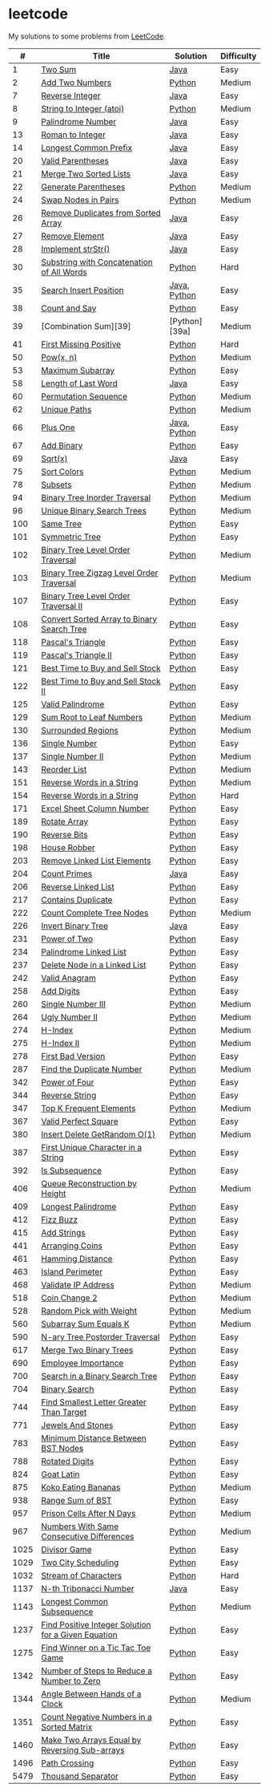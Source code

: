 # leetcode

My solutions to some problems from [LeetCode](https://leetcode.com/problemset/all/).

| #    | Title                                                       | Solution                   | Difficulty |
| ---- | ----------------------------------------------------------- | -------------------------- | ---------- |
| 1    | [Two Sum][1]                                                | [Java][1a]                 | Easy       |
| 2    | [Add Two Numbers][2]                                        | [Python][2a]               | Medium     |
| 7    | [Reverse Integer][7]                                        | [Java][7a]                 | Easy       |
| 8    | [String to Integer (atoi)][8]                               | [Python][8a]               | Medium     |
| 9    | [Palindrome Number][9]                                      | [Java][9a]                 | Easy       |
| 13   | [Roman to Integer][13]                                      | [Java][13a]                | Easy       |
| 14   | [Longest Common Prefix][14]                                 | [Java][14a]                | Easy       |
| 20   | [Valid Parentheses][20]                                     | [Java][20a]                | Easy       |
| 21   | [Merge Two Sorted Lists][21]                                | [Java][21a]                | Easy       |
| 22   | [Generate Parentheses][22]                                  | [Python][22a]              | Medium     |
| 24   | [Swap Nodes in Pairs][24]                                   | [Python][24a]              | Medium     |
| 26   | [Remove Duplicates from Sorted Array][26]                   | [Java][26a]                | Easy       |
| 27   | [Remove Element][27]                                        | [Java][27a]                | Easy       |
| 28   | [Implement strStr()][28]                                    | [Java][28a]                | Easy       |
| 30   | [Substring with Concatenation of All Words][30]             | [Python][30a]              | Hard       |
| 35   | [Search Insert Position][35]                                | [Java][35a], [Python][35b] | Easy       |
| 38   | [Count and Say][38]                                         | [Python][38a]              | Easy       |
| 39   | [Combination Sum][39]                                       | [Python][39a]              | Medium     |
| 41   | [First Missing Positive][41]                                | [Python][41a]              | Hard       |
| 50   | [Pow(x, n)][50]                                             | [Python][50a]              | Medium     |
| 53   | [Maximum Subarray][53]                                      | [Python][53a]              | Easy       |
| 58   | [Length of Last Word][58]                                   | [Java][58a]                | Easy       |
| 60   | [Permutation Sequence][60]                                  | [Python][60a]              | Medium     |
| 62   | [Unique Paths][62]                                          | [Python][62a]              | Medium     |
| 66   | [Plus One][66]                                              | [Java][66a], [Python][66b] | Easy       |
| 67   | [Add Binary][67]                                            | [Python][67a]              | Easy       |
| 69   | [Sqrt(x)][69]                                               | [Java][69a]                | Easy       |
| 75   | [Sort Colors][75]                                           | [Python][75a]              | Medium     |
| 78   | [Subsets][78]                                               | [Python][78a]              | Medium     |
| 94   | [Binary Tree Inorder Traversal][94]                         | [Python][94a]              | Medium     |
| 96   | [Unique Binary Search Trees][96]                            | [Python][96a]              | Medium     |
| 100  | [Same Tree][100]                                            | [Python][100a]             | Easy       |
| 101  | [Symmetric Tree][101]                                       | [Python][101a]             | Easy       |
| 102  | [Binary Tree Level Order Traversal][102]                    | [Python][102a]             | Medium     |
| 103  | [Binary Tree Zigzag Level Order Traversal][103]             | [Python][103a]             | Medium     |
| 107  | [Binary Tree Level Order Traversal II][107]                 | [Python][107a]             | Easy       |
| 108  | [Convert Sorted Array to Binary Search Tree][108]           | [Python][108a]             | Easy       |
| 118  | [Pascal's Triangle][118]                                    | [Python][118a]             | Easy       |
| 119  | [Pascal's Triangle II][119]                                 | [Python][119a]             | Easy       |
| 121  | [Best Time to Buy and Sell Stock][121]                      | [Python][121a]             | Easy       |
| 122  | [Best Time to Buy and Sell Stock II][122]                   | [Python][122a]             | Easy       |
| 125  | [Valid Palindrome][125]                                     | [Python][125a]             | Easy       |
| 129  | [Sum Root to Leaf Numbers][129]                             | [Python][129a]             | Medium     |
| 130  | [Surrounded Regions][130]                                   | [Python][130a]             | Medium     |
| 136  | [Single Number][136]                                        | [Python][136a]             | Easy       |
| 137  | [Single Number II][137]                                     | [Python][137a]             | Medium     |
| 143  | [Reorder List][143]                                         | [Python][143a]             | Medium     |
| 151  | [Reverse Words in a String][151]                            | [Python][151a]             | Medium     |
| 154  | [Reverse Words in a String][154]                            | [Python][154a]             | Hard       |
| 171  | [Excel Sheet Column Number][171]                            | [Python][171a]             | Easy       |
| 189  | [Rotate Array][189]                                         | [Python][189a]             | Easy       |
| 190  | [Reverse Bits][190]                                         | [Python][190a]             | Easy       |
| 198  | [House Robber][198]                                         | [Python][198a]             | Easy       |
| 203  | [Remove Linked List Elements][203]                          | [Python][203a]             | Easy       |
| 204  | [Count Primes][204]                                         | [Java][204a]               | Easy       |
| 206  | [Reverse Linked List][206]                                  | [Python][206a]             | Easy       |
| 217  | [Contains Duplicate][217]                                   | [Python][217a]             | Easy       |
| 222  | [Count Complete Tree Nodes][222]                            | [Python][222a]             | Medium     |
| 226  | [Invert Binary Tree][226]                                   | [Java][226a]               | Easy       |
| 231  | [Power of Two][231]                                         | [Python][231a]             | Easy       |
| 234  | [Palindrome Linked List][234]                               | [Python][234a]             | Easy       |
| 237  | [Delete Node in a Linked List][237]                         | [Python][237a]             | Easy       |
| 242  | [Valid Anagram][242]                                        | [Python][242a]             | Easy       |
| 258  | [Add Digits][258]                                           | [Python][258a]             | Easy       |
| 260  | [Single Number III][260]                                    | [Python][260a]             | Medium     |
| 264  | [Ugly Number II][264]                                       | [Python][264a]             | Medium     |
| 274  | [H-Index][274]                                              | [Python][274a]             | Medium     |
| 275  | [H-Index II][275]                                           | [Python][275a]             | Medium     |
| 278  | [First Bad Version][278]                                    | [Python][278a]             | Easy       |
| 287  | [Find the Duplicate Number][287]                            | [Python][287a]             | Medium     |
| 342  | [Power of Four][342]                                        | [Python][342a]             | Easy       |
| 344  | [Reverse String][344]                                       | [Python][344a]             | Easy       |
| 347  | [Top K Frequent Elements][347]                              | [Python][347a]             | Medium     |
| 367  | [Valid Perfect Square][367]                                 | [Python][367a]             | Easy       |
| 380  | [Insert Delete GetRandom O(1)][380]                         | [Python][380a]             | Medium     |
| 387  | [First Unique Character in a String][387]                   | [Python][387a]             | Easy       |
| 392  | [Is Subsequence][392]                                       | [Python][392a]             | Easy       |
| 406  | [Queue Reconstruction by Height][406]                       | [Python][406a]             | Medium     |
| 409  | [Longest Palindrome][409]                                   | [Python][409a]             | Easy       |
| 412  | [Fizz Buzz][412]                                            | [Python][412a]             | Easy       |
| 415  | [Add Strings][415]                                          | [Python][415a]             | Easy       |
| 441  | [Arranging Coins][441]                                      | [Python][441a]             | Easy       |
| 461  | [Hamming Distance][461]                                     | [Python][461a]             | Easy       |
| 463  | [Island Perimeter][463]                                     | [Python][463a]             | Easy       |
| 468  | [Validate IP Address][468]                                  | [Python][468a]             | Medium     |
| 518  | [Coin Change 2][518]                                        | [Python][518a]             | Medium     |
| 528  | [Random Pick with Weight][528]                              | [Python][528a]             | Medium     |
| 560  | [Subarray Sum Equals K][560]                                | [Python][560a]             | Medium     |
| 590  | [N-ary Tree Postorder Traversal][590]                       | [Python][590a]             | Easy       |
| 617  | [Merge Two Binary Trees][617]                               | [Python][617a]             | Easy       |
| 690  | [Employee Importance][690]                                  | [Python][690a]             | Easy       |
| 700  | [Search in a Binary Search Tree][700]                       | [Python][700a]             | Easy       |
| 704  | [Binary Search][704]                                        | [Python][704a]             | Easy       |
| 744  | [Find Smallest Letter Greater Than Target][744]             | [Python][744a]             | Easy       |
| 771  | [Jewels And Stones][771]                                    | [Python][771a]             | Easy       |
| 783  | [Minimum Distance Between BST Nodes][783]                   | [Python][783a]             | Easy       |
| 788  | [Rotated Digits][788]                                       | [Python][788a]             | Easy       |
| 824  | [Goat Latin][824]                                           | [Python][824a]             | Easy       |
| 875  | [Koko Eating Bananas][875]                                  | [Python][875a]             | Medium     |
| 938  | [Range Sum of BST][938]                                     | [Python][938a]             | Easy       |
| 957  | [Prison Cells After N Days][957]                            | [Python][957a]             | Medium     |
| 967  | [Numbers With Same Consecutive Differences][967]            | [Python][967a]             | Medium     |
| 1025 | [Divisor Game][1025]                                        | [Python][1025a]            | Easy       |
| 1029 | [Two City Scheduling][1029]                                 | [Python][1029a]            | Easy       |
| 1032 | [Stream of Characters][1032]                                | [Python][1032a]            | Hard       |
| 1137 | [N-th Tribonacci Number][1137]                              | [Java][1137a]              | Easy       |
| 1143 | [Longest Common Subsequence][1143]                          | [Python][1143a]            | Medium     |
| 1237 | [Find Positive Integer Solution for a Given Equation][1237] | [Python][1237a]            | Easy       |
| 1275 | [Find Winner on a Tic Tac Toe Game][1275]                   | [Python][1275a]            | Easy       |
| 1342 | [Number of Steps to Reduce a Number to Zero][1342]          | [Python][1342a]            | Easy       |
| 1344 | [Angle Between Hands of a Clock][1344]                      | [Python][1344a]            | Medium     |
| 1351 | [Count Negative Numbers in a Sorted Matrix][1351]           | [Python][1351a]            | Easy       |
| 1460 | [Make Two Arrays Equal by Reversing Sub-arrays][1460]       | [Python][1460a]            | Easy       |
| 1496 | [Path Crossing][1496]                                       | [Python][1496a]            | Easy       |
| 5479 | [Thousand Separator][5479]                                  | [Python][5479a]            | Easy       |

[1]: https://leetcode.com/problems/two-sum/

[1a]: ./src/twoSum/TwoSum.java

[2]: https://leetcode.com/problems/add-two-numbers/

[2a]: ./src/addTwoNumbers/add.py

[7]: https://leetcode.com/problems/reverse-integer/

[7a]: ./src/reverseInteger/RevInt.java

[8]: https://leetcode.com/problems/string-to-integer-atoi/

[8a]: ./src/stringToInt/atoi.py

[9]: https://leetcode.com/problems/palindrome-number/

[9a]: ./src/palindromeInteger/Palin.java

[13]: https://leetcode.com/problems/roman-to-integer/

[13a]: ./src/romanToInteger/RomToInt.java

[14]: https://leetcode.com/problems/longest-common-prefix/

[14a]: ./src/longestCommonPrefix/Prefix.java

[20]: https://leetcode.com/problems/valid-parentheses/

[20a]: ./src/validParentheses/Brackets.java

[21]: https://leetcode.com/problems/merge-two-sorted-lists/

[21a]: ./src/mergeSortedLists/Merge.java

[22]: https://leetcode.com/problems/generate-parentheses/

[22a]: ./src/genParentheses/brackets.py

[24]: https://leetcode.com/problems/swap-nodes-in-pairs/

[24a]: ./src/swapNodePairs/swap.py

[26]: https://leetcode.com/problems/remove-duplicates-from-sorted-array/

[26a]: ./src/removeDupSorted/Remove.java

[27]: https://leetcode.com/problems/remove-element/

[27a]: ./src/removeElement/Remove.java

[28]: https://leetcode.com/problems/implement-strstr/

[28a]: ./src/implementStrStr/Implement.java

[30]: https://leetcode.com/problems/substring-with-concatenation-of-all-words/

[30a]: ./src/substringWordConcat/sub.py

[35]: https://leetcode.com/problems/search-insert-position/

[35a]: ./src/searchInsertPosition/Search.java

[35b]: ./src/searchInsertPosition/search.py

[38]: https://leetcode.com/problems/count-and-say/

[38a]: ./src/countAndSay/count.py

[41]: https://leetcode.com/problems/first-missing-positive/

[41a]: ./src/firstMissingPositive/first.py

[50]: https://leetcode.com/problems/powx-n/

[50a]: ./src/powxn/pow.py

[53]: https://leetcode.com/problems/maximum-subarray/

[53a]: ./src/maximumSubarray/max.py

[58]: https://leetcode.com/problems/length-of-last-word/

[58a]: ./src/lengthOfLastWord/Word.java

[60]: https://leetcode.com/problems/permutation-sequence/

[60a]: ./src/permSequence/perm.py

[62]: https://leetcode.com/problems/unique-paths/

[62a]: ./src/uniquePaths/unique.py

[66]: https://leetcode.com/problems/plus-one/

[66a]: ./src/plusOne/Plus.java

[66b]: ./src/plusOne/plus.py

[67]: https://leetcode.com/problems/add-binary/

[67a]: ./src/addBinary/add.py

[69]: https://leetcode.com/problems/sqrtx/

[69a]: ./src/sqrtX/Sqrt.java

[75]: https://leetcode.com/problems/sort-colors/

[75a]: ./src/sortColors/sort.py

[78]: https://leetcode.com/problems/subsets/

[78a]: ./src/subsets/sub.py

[94]: https://leetcode.com/problems/binary-tree-inorder-traversal/

[94a]: ./src/treeInorder/inorder.py

[96]: https://leetcode.com/problems/unique-binary-search-trees/

[96a]: ./src/uniqueBST/bst.py

[100]: https://leetcode.com/problems/same-tree/

[100a]: ./src/sameTree/same.py

[101]: https://leetcode.com/problems/symmetric-tree/

[101a]: ./src/symmetricTree/symm.py

[102]: https://leetcode.com/problems/binary-tree-level-order-traversal/

[102a]: ./src/treeLevelOrder/tree.py

[103]: https://leetcode.com/problems/binary-tree-zigzag-level-order-traversal/

[103a]: ./src/zigzagLevelOrder/tree.py

[107]: https://leetcode.com/problems/binary-tree-level-order-traversal-ii/

[107a]: ./src/levelOrderII/level.py

[108]: https://leetcode.com/problems/convert-sorted-array-to-binary-search-tree/

[108a]: ./src/sortedArrayToBST/bst.py

[118]: https://leetcode.com/problems/pascals-triangle/

[118a]: ./src/pascalsTriangle/pascal.py

[119]: https://leetcode.com/problems/pascals-triangle-ii/

[119a]: ./src/pascalsTriangleII/pascal.py

[121]: https://leetcode.com/problems/best-time-to-buy-and-sell-stock/

[121a]: ./src/bestTimeStock/profit.py

[122]: https://leetcode.com/problems/best-time-to-buy-and-sell-stock-ii/

[122a]: ./src/bestTimeStockII/profit.py

[125]: https://leetcode.com/problems/valid-palindrome/

[125a]: ./src/validPalin/drome.py

[129]: https://leetcode.com/problems/sum-root-to-leaf-numbers/

[129a]: ./src/sumRootToLeaf/sum.py

[130]: https://leetcode.com/problems/surrounded-regions/

[130a]: ./src/surroundedRegions/board.py

[136]: https://leetcode.com/problems/single-number/

[136a]: ./src/singleNum/lonely.py

[137]: https://leetcode.com/problems/single-number-ii/

[137a]: ./src/singleNumberII/once.py

[143]: https://leetcode.com/problems/reorder-list/

[143a]: ./src/reorderList/reord.py

[151]: https://leetcode.com/problems/reverse-words-in-a-string/

[151a]: ./src/reverseWords/rev.py

[154]: https://leetcode.com/problems/find-minimum-in-rotated-sorted-array-ii/

[154a]: ./src/findMinRotatedII/min.py

[171]: https://leetcode.com/problems/excel-sheet-column-number

[171a]: ./src/excelSheetColNum/excel.py

[189]: https://leetcode.com/problems/rotate-array/

[189a]: ./src/rotateArray/rotate.py

[190]: https://leetcode.com/problems/reverse-bits/

[190a]: ./src/reverseBits/rev.py

[198]: https://leetcode.com/problems/house-robber/

[198a]: ./src/houseRobber/rob.py

[203]: https://leetcode.com/problems/remove-linked-list-elements/

[203a]: ./src/removeLinkedElement/rem.py

[204]: https://leetcode.com/problems/count-primes/

[204a]: ./src/countPrimes/Prime.java

[206]: https://leetcode.com/problems/reverse-linked-list/

[206a]: ./src/revList/rev.py

[217]: https://leetcode.com/problems/contains-duplicate/

[217a]: ./src/containsDuplicate/dup.py

[222]: https://leetcode.com/problems/count-complete-tree-nodes/

[222a]: ./src/countTreeNodes/count.py

[226]: https://leetcode.com/problems/invert-binary-tree/

[226a]: ./src/invertBinaryTree/Invert.java

[231]: https://leetcode.com/problems/power-of-two/

[231a]: ./src/powerOf2/power.py

[234]: https://leetcode.com/problems/palindrome-linked-list/

[234a]: ./src/palindromeList/linked.py

[237]: https://leetcode.com/problems/delete-node-in-a-linked-list/

[237a]: ./src/deleteListNode/delete.py

[242]: https://leetcode.com/problems/valid-anagram/

[242a]: ./src/validAnagram/ana.py

[258]: https://leetcode.com/problems/add-digits/

[258a]: ./src/addDigits/add.py

[260]: https://leetcode.com/problems/single-number-iii/

[260a]: ./src/singleNumIII/num.py

[264]: https://leetcode.com/problems/ugly-number-ii/

[264a]: ./src/uglyNumberII/ugly.py

[274]: https://leetcode.com/problems/h-index/

[274a]: ./src/hIndex/index.py

[275]: https://leetcode.com/problems/h-index-ii/

[275a]: ./src/hIndexII/index.py

[278]: https://leetcode.com/problems/first-bad-version/

[278a]: ./src/firstBadVersion/first.py

[287]: https://leetcode.com/problems/find-the-duplicate-number/

[287a]: ./src/findDuplicateNum/find.py

[342]: https://leetcode.com/problems/power-of-four/

[342a]: ./src/powerOfFour/four.py

[344]: https://leetcode.com/problems/reverse-string/

[344a]: ./src/reverseString/rev.py

[347]: https://leetcode.com/problems/top-k-frequent-elements

[347a]: ./src/topKFrequent/counter.py

[367]: https://leetcode.com/problems/valid-perfect-square/

[367a]: ./src/validPerfSq/sqrt.py

[380]: https://leetcode.com/problems/insert-delete-getrandom-o1/

[380a]: ./src/insertDelecte/set.py

[387]: https://leetcode.com/problems/first-unique-character-in-a-string/

[387a]: ./src/firstUniqueChar/unique.py

[392]: https://leetcode.com/problems/is-subsequence/

[392a]: ./src/isSubsequence/sub.py

[406]: https://leetcode.com/problems/queue-reconstruction-by-height

[406a]: ./src/queueReconstruct/queue.py

[409]: https://leetcode.com/problems/longest-palindrome/

[409a]: ./src/longestPalin/drome.py

[412]: https://leetcode.com/problems/fizz-buzz/

[412a]: ./src/fizzBuzz/fizz.py

[415]: https://leetcode.com/problems/add-strings/

[415a]: ./src/addStrings/add.py

[441]: https://leetcode.com/problems/arranging-coins/

[441a]: ./src/arrangingCoins/coins.py

[461]: https://leetcode.com/problems/hamming-distance/

[461a]: ./src/hammingDist/hamming.py

[463]: https://leetcode.com/problems/island-perimeter/

[463a]: ./src/islandPerimeter/peri.py

[468]: https://leetcode.com/problems/validate-ip-address/

[468a]: ./src/validateIP/ip.py

[518]: https://leetcode.com/problems/coin-change-2/

[518a]: ./src/coinChange2/change.py

[528]: https://leetcode.com/problems/random-pick-with-weight/

[528a]: ./src/randomPickWeight/weights.py

[560]: https://leetcode.com/problems/subarray-sum-equals-k/

[560a]: ./src/subarraySumK/sum.py

[590]: https://leetcode.com/problems/n-ary-tree-postorder-traversal/

[590a]: ./src/naryTreePostorder/post.py

[617]: https://leetcode.com/problems/merge-two-binary-trees/

[617a]: ./src/mergeBinaryTrees/merge.py

[690]: https://leetcode.com/problems/employee-importance/

[690a]: ./src/empImportance/emp.py

[700]: https://leetcode.com/problems/search-in-a-binary-search-tree/

[700a]: ./src/searchBST/search.py

[704]: https://leetcode.com/problems/binary-search/

[704a]: ./src/binarySearch/search.py

[744]: https://leetcode.com/problems/find-smallest-letter-greater-than-target/

[744a]: ./src/smallestLetter/target.py

[771]: https://leetcode.com/problems/jewels-and-stones/

[771a]: ./src/jewelsAndStones/js.py

[783]: https://leetcode.com/problems/minimum-distance-between-bst-nodes/

[783a]: ./src/minimumDistBST/dist.py

[788]: https://leetcode.com/problems/rotated-digits/

[788a]: ./src/rotatedDigits/dig.py

[824]: https://leetcode.com/problems/goat-latin/

[824a]: ./src/goatLatin/goat.py

[875]: https://leetcode.com/problems/koko-eating-bananas/

[875a]: ./src/kokoBananas/koko.py

[938]: https://leetcode.com/problems/range-sum-of-bst/

[938a]: ./src/rangeSumBST/sum.py

[957]: https://leetcode.com/problems/prison-cells-after-n-days/

[957a]: ./src/prisonNDays/prison.py

[967]: https://leetcode.com/problems/numbers-with-same-consecutive-differences/

[967a]: ./src/numsConsecDiff/nums.py

[1025]: https://leetcode.com/problems/divisor-game/

[1025a]: ./src/divisorGame/game.py

[1029]: https://leetcode.com/problems/two-city-scheduling/

[1029a]: ./src/twoCityScheduling/sched.py

[1032]: https://leetcode.com/problems/stream-of-characters/

[1032a]: ./src/streamOfChars/stream.py

[1137]: https://leetcode.com/problems/n-th-tribonacci-number/

[1137a]: ./src/nthTribonacciNumber/Tribonacci.java

[1143]: https://leetcode.com/problems/longest-common-subsequence/

[1143a]: ./src/longestCommonSub/lcs.py

[1237]: https://leetcode.com/problems/find-positive-integer-solution-for-a-given-equation/

[1237a]: ./src/posIntegerSoln/sol.py

[1275]: https://leetcode.com/problems/find-winner-on-a-tic-toe-game/

[1275a]: ./src/ticTacToe/winner.py

[1342]: https://leetcode.com/problems/number-of-steps-to-reduce-a-number-to-zero/

[1342a]: ./src/stepsToZero/steps.py

[1344]: https://leetcode.com/problems/angle-between-hands-of-a-clock/

[1344a]: ./src/angleHandsClock/angle.py

[1351]: https://leetcode.com/problems/count-negative-numbers-in-a-sorted-matrix/

[1351a]: ./src/countNegNumsMatrix/count.py

[1460]: https://leetcode.com/problems/make-two-arrays-equal-by-reversing-sub-arrays/

[1460a]: ./src/twoArraysEqual/arr.py

[1496]: https://leetcode.com/problems/path-crossing/

[1496a]: ./src/pathCrossing/path.py

[5479]: https://leetcode.com/contest/biweekly-contest-33/problems/thousand-separator/

[5479a]: ./src/thousandSep/sep.py
